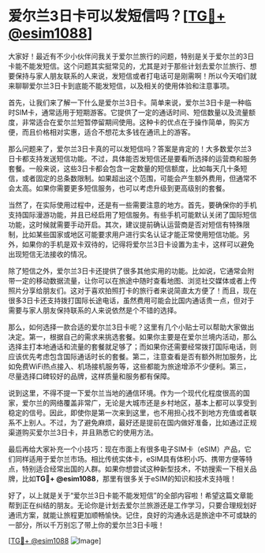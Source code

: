 # 爱尔兰3日卡可以发短信吗？[[TG💪+ @esim1088](https://t.me/s/esim1088)]

大家好！最近有不少小伙伴问我关于爱尔兰旅行的问题，特别是关于爱尔兰的3日卡能不能发短信。这个问题其实挺常见的，尤其是对于那些计划去爱尔兰旅行、想要保持与家人朋友联系的人来说，发短信或者打电话可是刚需啊！所以今天咱们就来聊聊爱尔兰3日卡到底能不能发短信，以及相关的使用体验和注意事项。

首先，让我们来了解一下什么是爱尔兰3日卡。简单来说，爱尔兰3日卡是一种临时SIM卡，通常适用于短期游客。它提供了一定的通话时间、短信数量以及流量额度，非常适合在爱尔兰短暂停留期间使用。这种卡的优点在于操作简单，购买方便，而且价格相对实惠，适合不想花太多钱在通讯上的游客。

那么问题来了，爱尔兰3日卡真的可以发短信吗？答案是肯定的！大多数爱尔兰3日卡都支持发送短信功能。不过，具体能否发短信还是要看所选择的运营商和服务套餐。一般来说，这些3日卡都会包含一定数量的短信额度，比如每天几十条短信，或者固定的总条数限制。如果超出这个范围，可能会产生额外费用，但通常不会太高。如果你需要更多短信服务，也可以考虑升级到更高级别的套餐。

当然了，在实际使用过程中，还是有一些需要注意的地方。首先，要确保你的手机支持国际漫游功能，并且已经启用了短信服务。有些手机可能默认关闭了国际短信功能，这时候就需要手动开启。其次，建议提前确认运营商是否对短信有特殊限制，比如某些国家或地区可能要求用户进行实名认证才能正常使用短信功能。另外，如果你的手机是双卡双待的，记得将爱尔兰3日卡设置为主卡，这样可以避免出现短信无法接收的情况。

除了短信之外，爱尔兰3日卡还提供了很多其他实用的功能。比如说，它通常会附带一定的移动数据流量，让你可以在旅途中随时查看地图、浏览社交媒体或者上传照片分享给朋友们。这对于喜欢拍照打卡的旅行者来说简直太方便了！而且，现在很多3日卡还支持拨打国际长途电话，虽然费用可能会比国内通话贵一点，但对于需要与家人朋友保持联系的人来说依然是个不错的选择。

那么，如何选择一款合适的爱尔兰3日卡呢？这里有几个小贴士可以帮助大家做出决定。第一，根据自己的需求来挑选套餐。如果你主要是在爱尔兰境内活动，那么选择主打本地通话和流量的套餐就足够了；而如果你还需要经常拨打国际电话，则应该优先考虑包含国际通话时长的套餐。第二，注意查看是否有额外附加服务，比如免费WiFi热点接入、机场接机服务等，这些都能为旅途增添不少便利。第三，尽量选择口碑较好的品牌，这样质量和服务都有保障。

说到这里，不得不提一下爱尔兰当地的通信环境。作为一个现代化程度很高的国家，爱尔兰的网络覆盖非常广，无论是大城市还是乡村地区，基本上都可以享受到稳定的信号。因此，即使你是第一次来到这里，也不用担心找不到地方充值或者联系不上别人。不过，为了避免麻烦，最好还是提前在国内做好准备，比如通过正规渠道购买爱尔兰3日卡，并且熟悉它的使用方法。

最后再给大家补充一个小技巧：现在市面上有很多电子SIM卡（eSIM）产品，它们同样适用于爱尔兰市场。相比传统实体卡，eSIM具有体积小巧、携带方便等特点，特别适合经常出国的人群。如果你想尝试这种新型技术，不妨搜索一下相关品牌，比如**TG💪+ @esim1088**，那里有很多关于eSIM的知识和技术支持哦！

好了，以上就是关于“爱尔兰3日卡能不能发短信”的全部内容啦！希望这篇文章能帮到正在纠结的朋友。无论你是计划去爱尔兰旅游还是工作学习，只要合理规划好通讯方案，就能让旅程更加顺畅愉快。记住，良好的沟通永远是旅途中不可或缺的一部分，所以千万别忘了带上你的爱尔兰3日卡哦！

[[TG💪+ @esim1088](https://t.me/s/esim1088) ![Image](https://i.postimg.cc/4NQfJmqS/Snipaste-2025-05-13-00-14-12.png)]